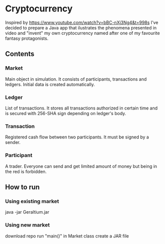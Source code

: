 # Cryptocurrency
Inspired by https://www.youtube.com/watch?v=bBC-nXj3Ng4&t=998s I've decided to prepare a Java app that ilustrates the
phenomena presented in video and "invent" my own cryptocurrency named after one of my favourite fantasy protagonists.
## Contents
### Market
Main object in simulation. It consists of participants, transactions and
ledgers. Initial data is created automatically.
### Ledger
List of transactions. It stores all transactions authorized in certain time
and is secured with 256-SHA sign depending on ledger's body.
### Transaction
Registered cash flow between two participants. It must be signed by a sender.
### Participant
A trader. Everyone can send and get limited amount of money but being
in the red is forbidden.
## How to run
### Using existing market
java -jar Geraltium.jar
### Using new market
download repo  run "main()" in Market class  create a JAR file
